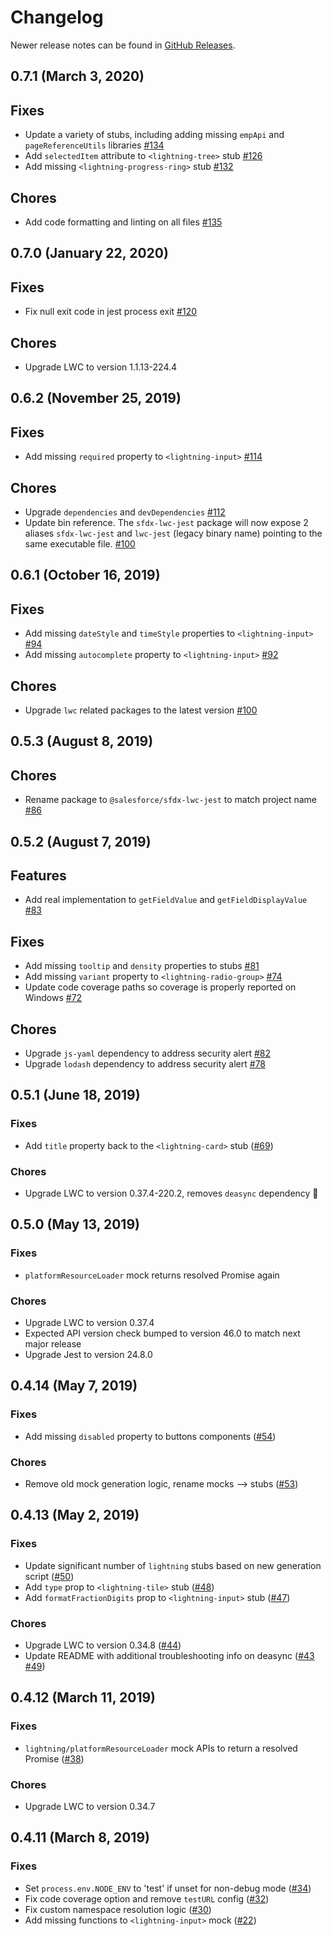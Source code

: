 # Changelog

Newer release notes can be found in [GitHub Releases](https://github.com/salesforce/sfdx-lwc-jest/releases).

## 0.7.1 (March 3, 2020)

## Fixes

- Update a variety of stubs, including adding missing `empApi` and `pageReferenceUtils` libraries [#134](https://github.com/salesforce/sfdx-lwc-jest/pull/134)
- Add `selectedItem` attribute to `<lightning-tree>` stub [#126](https://github.com/salesforce/sfdx-lwc-jest/pull/126)
- Add missing `<lightning-progress-ring>` stub [#132](https://github.com/salesforce/sfdx-lwc-jest/pull/132)

## Chores

- Add code formatting and linting on all files [#135](https://github.com/salesforce/sfdx-lwc-jest/pull/135)

## 0.7.0 (January 22, 2020)

## Fixes

- Fix null exit code in jest process exit [#120](https://github.com/salesforce/sfdx-lwc-jest/pull/120)

## Chores

- Upgrade LWC to version 1.1.13-224.4

## 0.6.2 (November 25, 2019)

## Fixes

- Add missing `required` property to `<lightning-input>` [#114](https://github.com/salesforce/sfdx-lwc-jest/pull/114)

## Chores

- Upgrade `dependencies` and `devDependencies` [#112](https://github.com/salesforce/sfdx-lwc-jest/pull/112)
- Update bin reference. The `sfdx-lwc-jest` package will now expose 2 aliases `sfdx-lwc-jest` and `lwc-jest` (legacy binary name) pointing to the same executable file. [#100](https://github.com/salesforce/sfdx-lwc-jest/pull/100)

## 0.6.1 (October 16, 2019)

## Fixes

- Add missing `dateStyle` and `timeStyle` properties to `<lightning-input>` [#94](https://github.com/salesforce/sfdx-lwc-jest/pull/94)
- Add missing `autocomplete` property to `<lightning-input>` [#92](https://github.com/salesforce/sfdx-lwc-jest/pull/92)

## Chores

- Upgrade `lwc` related packages to the latest version [#100](https://github.com/salesforce/sfdx-lwc-jest/pull/100)

## 0.5.3 (August 8, 2019)

## Chores

- Rename package to `@salesforce/sfdx-lwc-jest` to match project name [#86](https://github.com/salesforce/sfdx-lwc-jest/pull/86)

## 0.5.2 (August 7, 2019)

## Features

- Add real implementation to `getFieldValue` and `getFieldDisplayValue` [#83](https://github.com/salesforce/sfdx-lwc-jest/pull/83)

## Fixes

- Add missing `tooltip` and `density` properties to stubs [#81](https://github.com/salesforce/sfdx-lwc-jest/pull/81)
- Add missing `variant` property to `<lightning-radio-group>` [#74](https://github.com/salesforce/sfdx-lwc-jest/pull/74)
- Update code coverage paths so coverage is properly reported on Windows [#72](https://github.com/salesforce/sfdx-lwc-jest/pull/72)

## Chores

- Upgrade `js-yaml` dependency to address security alert [#82](https://github.com/salesforce/sfdx-lwc-jest/pull/82)
- Upgrade `lodash` dependency to address security alert [#78](https://github.com/salesforce/sfdx-lwc-jest/pull/78)

## 0.5.1 (June 18, 2019)

### Fixes

- Add `title` property back to the `<lightning-card>` stub ([#69](https://github.com/salesforce/lwc-jest/pull/69))

### Chores

- Upgrade LWC to version 0.37.4-220.2, removes `deasync` dependency :tada:

## 0.5.0 (May 13, 2019)

### Fixes

- `platformResourceLoader` mock returns resolved Promise again

### Chores

- Upgrade LWC to version 0.37.4
- Expected API version check bumped to version 46.0 to match next major release
- Upgrade Jest to version 24.8.0

## 0.4.14 (May 7, 2019)

### Fixes

- Add missing `disabled` property to buttons components ([#54](https://github.com/salesforce/lwc-jest/pull/54))

### Chores

- Remove old mock generation logic, rename mocks --> stubs ([#53](https://github.com/salesforce/lwc-jest/pull/53))

## 0.4.13 (May 2, 2019)

### Fixes

- Update significant number of `lightning` stubs based on new generation script ([#50](https://github.com/salesforce/lwc-jest/pull/50))
- Add `type` prop to `<lightning-tile>` stub ([#48](https://github.com/salesforce/lwc-jest/pull/48))
- Add `formatFractionDigits` prop to `<lightning-input>` stub ([#47](https://github.com/salesforce/lwc-jest/pull/47))

### Chores

- Upgrade LWC to version 0.34.8 ([#44](https://github.com/salesforce/lwc-jest/pull/44))
- Update README with additional troubleshooting info on deasync ([#43](https://github.com/salesforce/lwc-jest/pull/43) [#49](https://github.com/salesforce/lwc-jest/pull/49))

## 0.4.12 (March 11, 2019)

### Fixes

- `lightning/platformResourceLoader` mock APIs to return a resolved Promise ([#38](https://github.com/salesforce/lwc-jest/pull/38))

### Chores

- Upgrade LWC to version 0.34.7

## 0.4.11 (March 8, 2019)

### Fixes

- Set `process.env.NODE_ENV` to 'test' if unset for non-debug mode ([#34](https://github.com/salesforce/lwc-jest/pull/34))
- Fix code coverage option and remove `testURL` config ([#32](https://github.com/salesforce/lwc-jest/pull/32))
- Fix custom namespace resolution logic ([#30](https://github.com/salesforce/lwc-jest/pull/30))
- Add missing functions to `<lightning-input>` mock ([#22](https://github.com/salesforce/lwc-jest/pull/22))
